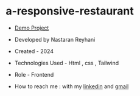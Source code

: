 # a-responsive-restaurant

- [Demo Project](https://nastaran-reyhani.github.io/a-responsive-restaurant/)

- Developed by Nastaran Reyhani

- Created - 2024

- Technologies Used - Html , css , Tailwind

- Role - Frontend

- How to reach me : with my [linkedin](https://www.linkedin.com/in/nastaran-reyhani-905b81337) and [gmail](reyhaninas@gmail.com)
